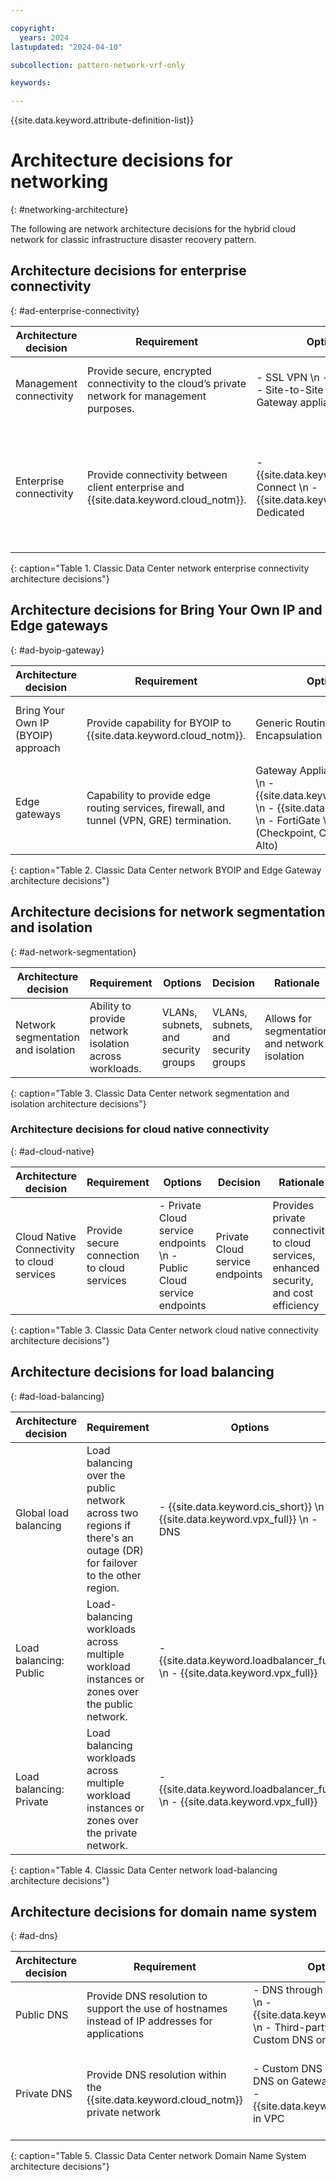 ```yaml
---

copyright:
  years: 2024
lastupdated: "2024-04-10"

subcollection: pattern-network-vrf-only

keywords:

---
```


{{site.data.keyword.attribute-definition-list}}

# Architecture decisions for networking
{: #networking-architecture}

The following are network architecture decisions for the hybrid cloud network for classic infrastructure disaster recovery pattern.

## Architecture decisions for enterprise connectivity
{: #ad-enterprise-connectivity}

| Architecture decision | Requirement                                                                               |Options                                                                                   | Decision                                     | Rationale                                                         |
|---------------------------|------------------------------------------------------------------------------------------------|-----------------------------------------------------------------------------------------------|--------------------------------------------------|-----------------------------------------------------------------------|
| Management connectivity   | Provide secure, encrypted connectivity to the cloud’s private network for management purposes. | - SSL VPN  \n - IPsec VPN  \n - Site-to-Site VPN on Gateway appliance in classic | Site-to-Site VPN on Gateway appliance in classic | Secure and suitable for production-level performance                  |
| Enterprise connectivity   | Provide connectivity between client enterprise and {{site.data.keyword.cloud_notm}}.                                  | - {{site.data.keyword.dl_short}} Connect  \n - {{site.data.keyword.dl_short}} Dedicated                                   | {{site.data.keyword.dl_short}} Connect                              | cost effective, quicker deployment time, and supports hybrid and multi-cloud deployment strategies. |
{: caption="Table 1. Classic Data Center network enterprise connectivity architecture decisions"}

## Architecture decisions for Bring Your Own IP and Edge gateways
{: #ad-byoip-gateway}

| Architecture decision | Requirement                                                                          | Options                                                                                                                 | Decision                                                                                                               | Rationale                        |
|---------------------------|------------------------------------------------------------------------------------------|-----------------------------------------------------------------------------------------------------------------------------|----------------------------------------------------------------------------------------------------------------------------|--------------------------------------|
| Bring Your Own IP (BYOIP) approach            | Provide capability for BYOIP to {{site.data.keyword.cloud_notm}}.                           | Generic Routing Encapsulation (GRE) tunnel                                                                                  | GRE tunnel                                                                                 | Allows BYOIP routes to be advertised |
| Edge gateways             | Capability to provide edge routing services, firewall, and tunnel (VPN, GRE) termination. | Gateway Appliance in Classic  \n - {{site.data.keyword.vsrx_full}}  \n - {{site.data.keyword.vra}}  \n - FortiGate  \n - BYOG (Checkpoint, Cisco, Palo Alto) | Select based on required [features](/docs/fortigate-10g?topic=fortigate-10g-exploring-firewalls&_ga=2.226674782.2123413376.1603312051-1873021910.1602082701) and client preferences | Client preference                    |
{: caption="Table 2. Classic Data Center network BYOIP and Edge Gateway architecture decisions"}

## Architecture decisions for network segmentation and isolation
{: #ad-network-segmentation}

| Architecture decision          | Requirement                                        | Options                       | Decision                      | Rationale                                 |
|------------------------------------|--------------------------------------------------------|-----------------------------------|-----------------------------------|-----------------------------------------------|
| Network segmentation and isolation | Ability to provide network isolation across workloads. | VLANs, subnets, and security groups | VLANs, subnets, and security groups | Allows for segmentation and network isolation |
{: caption="Table 3. Classic Data Center network segmentation and isolation architecture decisions"}

### Architecture decisions for cloud native connectivity
{: #ad-cloud-native}

| Architecture decision                     | Requirement                             | Options                                                                      | Decision                    | Rationale                                                                                  |
|-----------------------------------------------|---------------------------------------------|----------------------------------------------------------------------------------|---------------------------------|------------------------------------------------------------------------------------------------|
| Cloud Native Connectivity to cloud services | Provide secure connection to cloud services | - Private Cloud service endpoints  \n - Public Cloud service endpoints | Private Cloud service endpoints | Provides private connectivity to cloud services, enhanced security, and cost efficiency |
{: caption="Table 3. Classic Data Center network cloud native connectivity architecture decisions"}

## Architecture decisions for load balancing
{: #ad-load-balancing}

| Architecture decision | Requirement                                                                                                            | Options                                                                      | Decision                  | Rationale                                                                                                                                           |
|---------------------------|----------------------------------------------------------------------------------------------------------------------------|----------------------------------------------------------------------------------|-------------------------------|---------------------------------------------------------------------------------------------------------------------------------------------------------|
| Global load balancing     | Load balancing over the public network across two regions if there's an outage (DR) for failover to the other region. | - {{site.data.keyword.cis_short}}   \n - {{site.data.keyword.vpx_full}} \n - DNS | {{site.data.keyword.cis_short}} | Provides a cost-effective solution and offers extra security features                                                                          |
| Load balancing: Public   | Load-balancing workloads across multiple workload instances or zones over the public network.                              | - {{site.data.keyword.loadbalancer_full}}  \n - {{site.data.keyword.vpx_full}}                   | {{site.data.keyword.loadbalancer_full}}       | Provides a wide range of load-balancing functions for both public and private traffic cost effectively                                                     |
| Load balancing: Private  | Load balancing workloads across multiple workload instances or zones over the private network.                             | - {{site.data.keyword.loadbalancer_full}}  \n - {{site.data.keyword.vpx_full}}                   | {{site.data.keyword.loadbalancer_full}}       | - {{site.data.keyword.loadbalancer_full}} meets small to midsize, low complexity requirement. \n - {{site.data.keyword.vpx_full}} meets large complex load balancer needs |
{: caption="Table 4. Classic Data Center network load-balancing architecture decisions"}

## Architecture decisions for domain name system
{: #ad-dns}

| Architecture decision | Requirement                                                                                 | Options                                                                                                                | Decision         | Rationale                                                                                                                         |
|---------------------------|-------------------------------------------------------------------------------------------------|----------------------------------------------------------------------------------------------------------------------------|----------------------|---------------------------------------------------------------------------------------------------------------------------------------|
| Public DNS                | Provide DNS resolution to support the use of hostnames instead of IP addresses for applications | - DNS through the cloud portal  \n - {{site.data.keyword.cis_short}}  \n - Third-party provider  \n - Custom DNS on VSI | {{site.data.keyword.dns_short}} through the cloud portal | Cost-effective and reliable                                                                                                           |
| Private DNS               | Provide DNS resolution within the {{site.data.keyword.cloud_notm}} private network                                       | - Custom DNS on VSI  \n - DNS on Gateway appliance  \n - {{site.data.keyword.dns_short}} in VPC                                  | Custom DNS on VSI    | - Custom DNS on VSI can handle the most complex DNS needs. \n - When VPC service is available, the preferred approach is {{site.data.keyword.dns_short}} in VPC. |
{: caption="Table 5. Classic Data Center network Domain Name System architecture decisions"}
